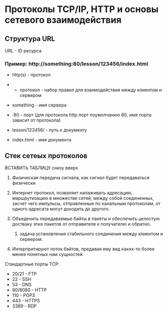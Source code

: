 # Протоколы TCP/IP, HTTP и основы сетевого взаимодействия


## Структура URL 
URL - ID ресурса

### Пример: http://something:80/lesson/123456/index.html
* http(s) - протокол
* * протокол - набор правил для взаимодействия между клиентом и сервером

* something - имя сервера
* :80 - порт (для протокола http порт поумолчанию 80, имя порта зависит от протокола)


* lesson/123456/ - путь к документу
* index.html - имя документа

## Стек сетеых протоколов

ВСТАВИТЬ ТАБЛИЦУ
снизу вверх

1. Физическая передача сигнала, как сигнал будет передаваться физически
2. Интернет протокол, позваляет налаживать адресацию,  маршрутизацию в множестве сетей, между собой соединенных, засчет чего импульсы, отправленные по канальным протоколам, от одного адресата могут доходить до другого.
3. Объеденить передаваемые байты в пакеты и обеспечить целостую достваку этих пакетов от отправителя к получателю и обратно.

   1. задача установления стабильного соединения между клиентом и сервером.

4. Интерпритируют поток байтов, предавая ему вид каких-то более менее понятных нам сущностей.

Стандартные порты TCP:

* 20/21 - FTP
* 22 - SSH
* 53 - DNS
* 80/8080 - HTTP
* 110 - POP3
* 443 - HTTPS
* 3389 - RDP

